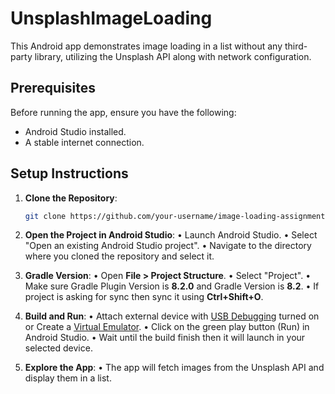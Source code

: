 # UnsplashImageLoading

This Android app demonstrates image loading in a list without any third-party library, utilizing the Unsplash API along with network configuration.

## Prerequisites

Before running the app, ensure you have the following:

- Android Studio installed.
- A stable internet connection.

## Setup Instructions

1. **Clone the Repository**: 
   ```bash
   git clone https://github.com/your-username/image-loading-assignment.git

2. **Open the Project in Android Studio**:
    • Launch Android Studio.
    • Select "Open an existing Android Studio project".
    • Navigate to the directory where you cloned the repository and select it.

3. **Gradle Version**:
    • Open **File > Project Structure**.
    • Select "Project".
    • Make sure Gradle Plugin Version is **8.2.0** and Gradle Version is **8.2**.
    • If project is asking for sync then sync it using **Ctrl+Shift+O**.

4. **Build and Run**:
    • Attach external device with [USB Debugging](https://www.embarcadero.com/starthere/xe5/mobdevsetup/android/en/enabling_usb_debugging_on_an_android_device.html) turned on or Create a [Virtual Emulator](https://developer.android.com/codelabs/basic-android-kotlin-compose-emulator#2).
    • Click on the green play button (Run) in Android Studio.
    • Wait until the build finish then it will launch in your selected device.

5. **Explore the App**:
    • The app will fetch images from the Unsplash API and display them in a list.
